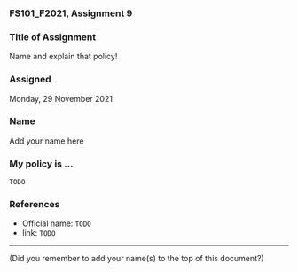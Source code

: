 ### FS101_F2021, Assignment 9

### Title of Assignment
Name and explain that policy!

### Assigned
Monday, 29 November 2021

### Name
Add your name here



### My policy is ...

`TODO`


### References
 - Official name: `TODO`
 - link: `TODO`

---

(Did you remember to add your name(s) to the top of this document?)
